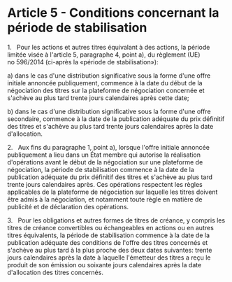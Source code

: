 # Article 5 - Conditions concernant la période de stabilisation


1.   Pour les actions et autres titres équivalant à des actions, la période limitée visée à l'article 5, paragraphe 4, point a), du règlement (UE) no 596/2014 (ci-après la «période de stabilisation»):

a) dans le cas d'une distribution significative sous la forme d'une offre initiale annoncée publiquement, commence à la date du début de la négociation des titres sur la plateforme de négociation concernée et s'achève au plus tard trente jours calendaires après cette date;

b) dans le cas d'une distribution significative sous la forme d'une offre secondaire, commence à la date de la publication adéquate du prix définitif des titres et s'achève au plus tard trente jours calendaires après la date d'allocation.

2.   Aux fins du paragraphe 1, point a), lorsque l'offre initiale annoncée publiquement a lieu dans un État membre qui autorise la réalisation d'opérations avant le début de la négociation sur une plateforme de négociation, la période de stabilisation commence à la date de la publication adéquate du prix définitif des titres et s'achève au plus tard trente jours calendaires après. Ces opérations respectent les règles applicables de la plateforme de négociation sur laquelle les titres doivent être admis à la négociation, et notamment toute règle en matière de publicité et de déclaration des opérations.

3.   Pour les obligations et autres formes de titres de créance, y compris les titres de créance convertibles ou échangeables en actions ou en autres titres équivalents, la période de stabilisation commence à la date de la publication adéquate des conditions de l'offre des titres concernés et s'achève au plus tard à la plus proche des deux dates suivantes: trente jours calendaires après la date à laquelle l'émetteur des titres a reçu le produit de son émission ou soixante jours calendaires après la date d'allocation des titres concernés.
